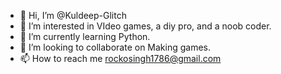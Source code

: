 - 👋 Hi, I’m @Kuldeep-Glitch
- 👀 I’m interested in VIdeo games, a diy pro, and a noob coder.
- 🌱 I’m currently learning Python.
- 💞️ I’m looking to collaborate on Making games.
- 📫 How to reach me rockosingh1786@gmail.com

<!---
Kuldeep-Glitch/Kuldeep-Glitch is a ✨ special ✨ repository because its `README.md` (this file) appears on your GitHub profile.
You can click the Preview link to take a look at your changes.
--->
